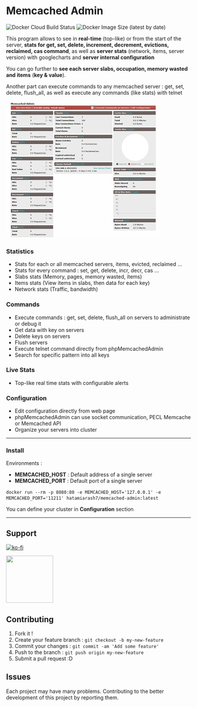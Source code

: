 # Memcached Admin
![Docker Cloud Build Status](https://img.shields.io/docker/cloud/build/hatamiarash7/memcached-admin) ![Docker Image Size (latest by date)](https://img.shields.io/docker/image-size/hatamiarash7/memcached-admin)

This program allows to see in **real-time** (top-like) or from the start of the server, **stats for get, set, delete, increment, decrement, evictions, reclaimed, cas command**, as well as **server stats** (network, items, server version) with googlecharts and  **server internal configuration**

You can go further to **see each server slabs, occupation, memory wasted and items** (**key & value**).

Another part can execute commands to any memcached server : get, set, delete, flush\_all, as well as execute any commands (like stats) with telnet

![image](app.jpg)

### Statistics
* Stats for each or all memcached servers, items, evicted, reclaimed ...
* Stats for every command : set, get, delete, incr, decr, cas ...
* Slabs stats (Memory, pages, memory wasted, items)
* Items stats (View items in slabs, then data for each key)
* Network stats (Traffic, bandwidth)

### Commands
* Execute commands : get, set, delete, flush_all on servers to administrate or debug it
* Get data with key on servers
* Delete keys on servers
* Flush servers
* Execute telnet command directly from phpMemcachedAdmin
* Search for specific pattern into all keys

### Live Stats
* Top-like real time stats with configurable alerts


### Configuration
* Edit configuration directly from web page
* phpMemcachedAdmin can use socket communication, PECL Memcache or Memcached API
* Organize your servers into cluster

---

### Install

Environments :  
* **MEMCACHED_HOST** : Default address of a single server
* **MEMCACHED_PORT** : Default port of a single server

```shell
docker run --rm -p 8080:80 -e MEMCACHED_HOST='127.0.0.1' -e MEMCACHED_PORT='11211' hatamiarash7/memcached-admin:latest
```

You can define your cluster in **Configuration** section

---

## Support

[![ko-fi](https://www.ko-fi.com/img/githubbutton_sm.svg)](https://ko-fi.com/D1D1WGU9)

<div><a href="https://payping.ir/@hatamiarash7"><img src="https://cdn.payping.ir/statics/Payping-logo/Trust/blue.svg" height="128" width="128"></a></div>

## Contributing

1. Fork it !
2. Create your feature branch : `git checkout -b my-new-feature`
3. Commit your changes : `git commit -am 'Add some feature'`
4. Push to the branch : `git push origin my-new-feature`
5. Submit a pull request :D

## Issues

Each project may have many problems. Contributing to the better development of this project by reporting them.
